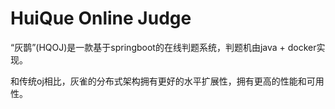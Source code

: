 # HuiQue Online Judge

“灰鹊”(HQOJ)是一款基于springboot的在线判题系统，判题机由java + docker实现。

和传统oj相比，灰雀的分布式架构拥有更好的水平扩展性，拥有更高的性能和可用性。
